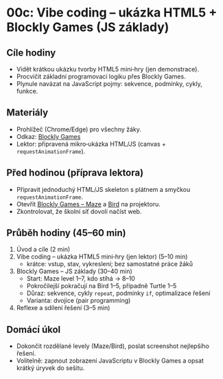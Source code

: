 # 00c: Vibe coding – ukázka HTML5 + Blockly Games (JS základy)

## Cíle hodiny
- Vidět krátkou ukázku tvorby HTML5 mini‑hry (jen demonstrace).
- Procvičit základní programovací logiku přes Blockly Games.
- Plynule navázat na JavaScript pojmy: sekvence, podmínky, cykly, funkce.

## Materiály
- Prohlížeč (Chrome/Edge) pro všechny žáky.
- Odkaz: [Blockly Games](https://blockly.games/)
- Lektor: připravená mikro‑ukázka HTML/JS (canvas + `requestAnimationFrame`).

## Před hodinou (příprava lektora)
- Připravit jednoduchý HTML/JS skeleton s plátnem a smyčkou `requestAnimationFrame`.
- Otevřít [Blockly Games – Maze](https://blockly.games/maze) a [Bird](https://blockly.games/bird) na projektoru.
- Zkontrolovat, že školní síť dovolí načíst web.

## Průběh hodiny (45–60 min)
1. Úvod a cíle (2 min)
2. Vibe coding – ukázka HTML5 mini‑hry (jen lektor) (5–10 min)
   - krátce: vstup, stav, vykreslení; bez samostatné práce žáků
3. Blockly Games – JS základy (30–40 min)
   - Start: Maze level 1–7, kdo stíhá → 8–10
   - Pokročilejší pokračují na Bird 1–5, případně Turtle 1–5
   - Důraz: sekvence, cykly `repeat`, podmínky `if`, optimalizace řešení
   - Varianta: dvojice (pair programming)
4. Reflexe a sdílení řešení (3–5 min)

## Domácí úkol
- Dokončit rozdělané levely (Maze/Bird), poslat screenshot nejlepšího řešení.
- Volitelně: zapnout zobrazení JavaScriptu v Blockly Games a opsat krátký úryvek do sešitu.

